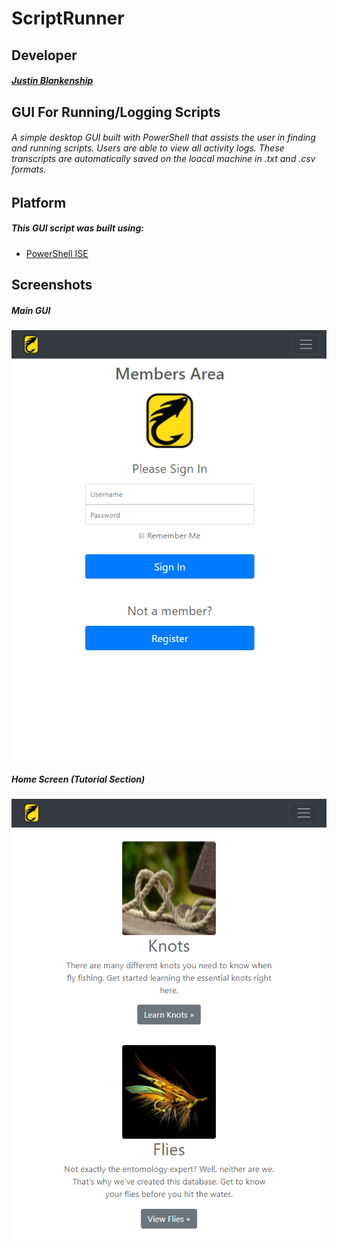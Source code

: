 # ScriptRunner
## Developer
##### [Justin Blankenship](https://github.com/justin-blankenship)
## GUI For Running/Logging Scripts
###### A simple desktop GUI built with PowerShell that assists the user in finding and running scripts. Users are able to view all activity logs. These transcripts are automatically saved on the loacal machine in .txt and .csv formats.
## Platform
##### This GUI script was built using:
- [PowerShell ISE](https://docs.microsoft.com/en-us/powershell/scripting/components/ise/introducing-the-windows-powershell-ise?view=powershell-6)
## Screenshots
##### Main GUI
![Login Screen](https://github.com/justin-blankenship/Tippet/blob/master/angular-src/src/assets/shot1.PNG?raw=true)
##### Home Screen (Tutorial Section)
![Home Screen](https://github.com/justin-blankenship/Tippet/blob/master/angular-src/src/assets/shot2.PNG?raw=true)
